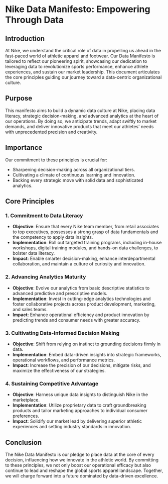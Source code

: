 # Nike Data Manifesto: Empowering Through Data

## Introduction

At Nike, we understand the critical role of data in propelling us ahead in the fast-paced world of athletic apparel and footwear. Our Data Manifesto is tailored to reflect our pioneering spirit, showcasing our dedication to leveraging data to revolutionize sports performance, enhance athlete experiences, and sustain our market leadership. This document articulates the core principles guiding our journey toward a data-centric organizational culture.

## Purpose

This manifesto aims to build a dynamic data culture at Nike, placing data literacy, strategic decision-making, and advanced analytics at the heart of our operations. By doing so, we anticipate trends, adapt swiftly to market demands, and deliver innovative products that meet our athletes' needs with unprecedented precision and creativity.

## Importance

Our commitment to these principles is crucial for:

- Sharpening decision-making across all organizational tiers.
- Cultivating a climate of continuous learning and innovation.
- Backing every strategic move with solid data and sophisticated analytics.

## Core Principles

### 1. Commitment to Data Literacy

- **Objective**: Ensure that every Nike team member, from retail associates to top executives, possesses a strong grasp of data fundamentals and the competency to apply data insights.
- **Implementation**: Roll out targeted training programs, including in-house workshops, digital training modules, and hands-on data challenges, to bolster data literacy.
- **Impact**: Enable smarter decision-making, enhance interdepartmental collaboration, and maintain a culture of curiosity and innovation.

### 2. Advancing Analytics Maturity

- **Objective**: Evolve our analytics from basic descriptive statistics to advanced predictive and prescriptive models.
- **Implementation**: Invest in cutting-edge analytics technologies and foster collaborative projects across product development, marketing, and sales teams.
- **Impact**: Enhance operational efficiency and product innovation by predicting trends and consumer needs with greater accuracy.

### 3. Cultivating Data-Informed Decision Making

- **Objective**: Shift from relying on instinct to grounding decisions firmly in data.
- **Implementation**: Embed data-driven insights into strategic frameworks, operational workflows, and performance metrics.
- **Impact**: Increase the precision of our decisions, mitigate risks, and maximize the effectiveness of our strategies.

### 4. Sustaining Competitive Advantage

- **Objective**: Harness unique data insights to distinguish Nike in the marketplace.
- **Implementation**: Utilize proprietary data to craft groundbreaking products and tailor marketing approaches to individual consumer preferences.
- **Impact**: Solidify our market lead by delivering superior athletic experiences and setting industry standards in innovation.

## Conclusion

The Nike Data Manifesto is our pledge to place data at the core of every decision, influencing how we innovate in the athletic world. By committing to these principles, we not only boost our operational efficacy but also continue to lead and reshape the global sports apparel landscape. Together, we will charge forward into a future dominated by data-driven excellence.
